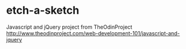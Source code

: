 # etch-a-sketch
Javascript and jQuery project from TheOdinProject  
http://www.theodinproject.com/web-development-101/javascript-and-jquery
